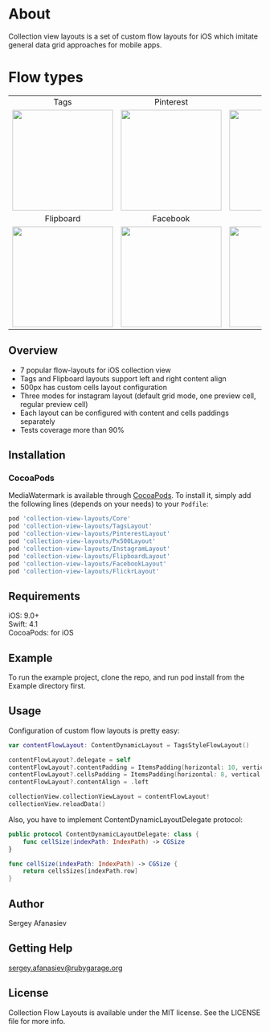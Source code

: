 # About

Collection view layouts is a set of custom flow layouts for iOS which imitate general data grid approaches for mobile apps.

# Flow types

<table>
  <tbody>
    <tr>
    	<td align="center">Tags</td>
    	<td align="center">Pinterest</td>
    	<td align="center">500px</td>
    	<td align="center">Instagram</td>
    </tr>
    <tr>
      <td><img src="https://image.ibb.co/dTsGZ7/01_tags.png" width="200"></td>
      <td><img src="https://image.ibb.co/ne0vu7/02_pinterest.png" width="200"></td>
      <td><img src="https://image.ibb.co/iAuc7S/03_px500.png" width="200"></td>
      <td><img src="https://image.ibb.co/dBNau7/04_instagram.png" width="200"></td>
    </tr>
    <tr>
    	<td align="center">Flipboard</td>
    	<td align="center">Facebook</td>
    	<td align="center">Flickr</td>
    </tr>
    <tr>
      <td><img src="https://image.ibb.co/fP4Ygn/05_flipboard.png" width="200"></td>
      <td><img src="https://image.ibb.co/ijVTE7/06_facebook.png" width="200"></td>
      <td><img src="https://image.ibb.co/mqTtgn/07_flickr.png" width="200"></td>
    </tr>
  </tbody>
</table>

## Overview
* 7 popular flow-layouts for iOS collection view
* Tags and Flipboard layouts support left and right content align
* 500px has custom cells layout configuration
* Three modes for instagram layout (default grid mode, one preview cell, regular preview cell)
* Each layout can be configured with content and cells paddings separately
* Tests coverage more than 90%

## Installation

### CocoaPods
MediaWatermark is available through [CocoaPods](http://cocoapods.org). To install it, simply add the following lines (depends on your needs) to your `Podfile`:

```ruby
pod 'collection-view-layouts/Core'
pod 'collection-view-layouts/TagsLayout'
pod 'collection-view-layouts/PinterestLayout'
pod 'collection-view-layouts/Px500Layout'
pod 'collection-view-layouts/InstagramLayout'
pod 'collection-view-layouts/FlipboardLayout'
pod 'collection-view-layouts/FacebookLayout'
pod 'collection-view-layouts/FlickrLayout'
```

## Requirements

iOS: 9.0+  
Swift: 4.1  
CocoaPods: for iOS  

## Example
To run the example project, clone the repo, and run pod install from the Example directory first.

## Usage

Configuration of custom flow layouts is pretty easy:

```swift
var contentFlowLayout: ContentDynamicLayout = TagsStyleFlowLayout()

contentFlowLayout?.delegate = self
contentFlowLayout?.contentPadding = ItemsPadding(horizontal: 10, vertical: 10)
contentFlowLayout?.cellsPadding = ItemsPadding(horizontal: 8, vertical: 8)
contentFlowLayout?.contentAlign = .left

collectionView.collectionViewLayout = contentFlowLayout!
collectionView.reloadData()
```

Also, you have to implement ContentDynamicLayoutDelegate protocol:

```swift
public protocol ContentDynamicLayoutDelegate: class {
    func cellSize(indexPath: IndexPath) -> CGSize
}

func cellSize(indexPath: IndexPath) -> CGSize {
    return cellsSizes[indexPath.row]
}
```


## Author

Sergey Afanasiev

## Getting Help

sergey.afanasiev@rubygarage.org

## License

Collection Flow Layouts is available under the MIT license. See the LICENSE file for more info.